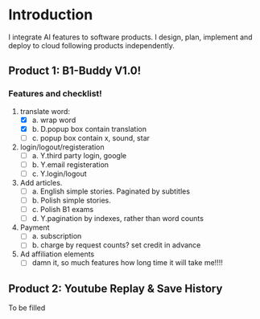 
<!--
**DaisyXten/DaisyXten** is a ✨ _special_ ✨ repository because its `README.md` (this file) appears on your GitHub profile.

Here are some ideas to get you started:

- 🔭 I’m currently working on ...
- 🌱 I’m currently learning ...
- 👯 I’m looking to collaborate on ...
- 🤔 I’m looking for help with ...
- 💬 Ask me about ...
- 📫 How to reach me: ...
- 😄 Pronouns: ...
- ⚡ Fun fact: ...
-->

# Introduction
I integrate AI features to software products. I design, plan, implement and deploy to cloud following products independently.

## Product 1: B1-Buddy V1.0!

### Features and checklist!

1. translate word:
    - [x] a. wrap word
    - [x] b. D.popup box contain translation
    - [ ] c. popup box contain x, sound, star
3. login/logout/registeration
    - [ ] a. Y.third party login, google
    - [ ] b. Y.email registeration
    - [ ] c. Y.login/logout
4. Add articles.
    - [ ] a. English simple stories. Paginated by subtitles
    - [ ] b. Polish simple stories.
    - [ ] c. Polish B1 exams
    - [ ] d. Y.pagination by indexes, rather than word counts
5. Payment
    - [ ] a. subscription 
    - [ ] b. charge by request counts? set credit in advance
6. Ad affiliation elements
   - [ ] damn it, so much features how long time it will take me!!!!

## Product 2: Youtube Replay & Save History
To be filled

